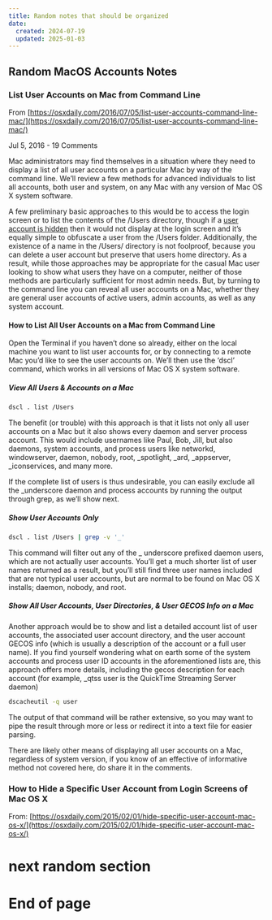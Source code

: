 ```yaml
---
title: Random notes that should be organized
date:
  created: 2024-07-19
  updated: 2025-01-03
---
```


## Random MacOS Accounts Notes

<!--- #### MacOS Accounts --->
<!--- https://osxdaily.com/2016/07/05/list-user-accounts-command-line-mac/ --->

### List User Accounts on Mac from Command Line

<!--- Title: **List User Accounts on Mac from Command Line** --->
From [https://osxdaily.com/2016/07/05/list-user-accounts-command-line-mac/](https://osxdaily.com/2016/07/05/list-user-accounts-command-line-mac/)

Jul 5, 2016 - 19 Comments

Mac administrators may find themselves in a situation where they need to display a list of all user accounts on a particular Mac by way of the command line. We’ll review a few methods for advanced individuals to list all accounts, both user and system, on any Mac with any version of Mac OS X system software.

A few preliminary basic approaches to this would be to access the login screen or to list the contents of the /Users directory, though if a [user account is hidden](https://osxdaily.com/2015/02/01/hide-specific-user-account-mac-os-x/) then it would not display at the login screen and it’s equally simple to obfuscate a user from the /Users folder. Additionally, the existence of a name in the /Users/ directory is not foolproof, because you can delete a user account but preserve that users home directory. As a result, while those approaches may be appropriate for the casual Mac user looking to show what users they have on a computer, neither of those methods are particularly sufficient for most admin needs. But, by turning to the command line you can reveal all user accounts on a Mac, whether they are general user accounts of active users, admin accounts, as well as any system account.


#### How to List All User Accounts on a Mac from Command Line

Open the Terminal if you haven’t done so already, either on the local machine you want to list user accounts for, or by connecting to a remote Mac you’d like to see the user accounts on. We’ll then use the ‘dscl’ command, which works in all versions of Mac OS X system software.


##### View All Users & Accounts on a Mac

```bash
dscl . list /Users
```

The benefit (or trouble) with this approach is that it lists not only all user accounts on a Mac but it also shows every daemon and server process account. This would include usernames like Paul, Bob, Jill, but also daemons, system accounts, and process users like networkd, windowserver, daemon, nobody, root, _spotlight, _ard, _appserver, _iconservices, and many more.

If the complete list of users is thus undesirable, you can easily exclude all the _underscore daemon and process accounts by running the output through grep, as we’ll show next.


##### Show User Accounts Only

```bash
dscl . list /Users | grep -v '_'
```

This command will filter out any of the _ underscore prefixed daemon users, which are not actually user accounts. You’ll get a much shorter list of user names returned as a result, but you’ll still find three user names included that are not typical user accounts, but are normal to be found on Mac OS X installs; daemon, nobody, and root.


##### Show All User Accounts, User Directories, & User GECOS Info on a Mac

Another approach would be to show and list a detailed account list of user accounts, the associated user account directory, and the user account GECOS info (which is usually a description of the account or a full user name). If you find yourself wondering what on earth some of the system accounts and process user ID accounts in the aforementioned lists are, this approach offers more details, including the gecos description for each account (for example, _qtss user is the QuickTime Streaming Server daemon)
```bash
dscacheutil -q user
```

The output of that command will be rather extensive, so you may want to pipe the result through more or less or redirect it into a text file for easier parsing.

There are likely other means of displaying all user accounts on a Mac, regardless of system version, if you know of an effective of informative method not covered here, do share it in the comments.

### How to Hide a Specific User Account from Login Screens of Mac OS X

<!--- Title: **How to Hide a Specific User Account from Login Screens of Mac OS X** --->
From: [https://osxdaily.com/2015/02/01/hide-specific-user-account-mac-os-x/](https://osxdaily.com/2015/02/01/hide-specific-user-account-mac-os-x/)

# next random section

# End of page